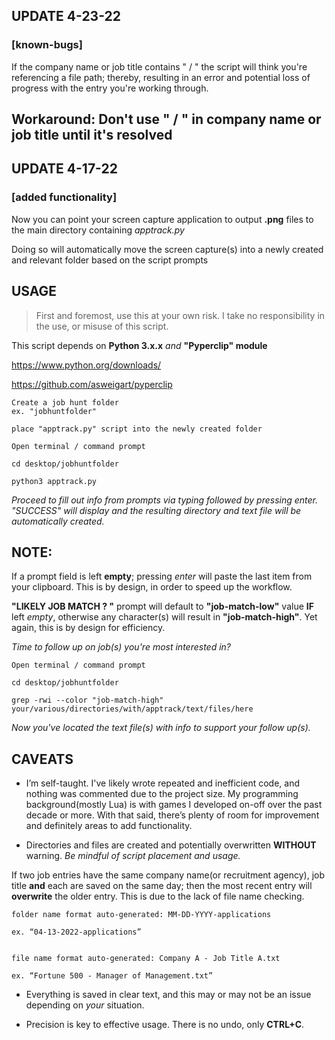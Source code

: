 ## UPDATE 4-23-22
### [known-bugs]

If the company name or job title contains " / " the script will think you're referencing a file path; thereby, resulting in an error and potential loss of progress with the entry you're working through.

## Workaround: Don't use " / " in company name or job title until it's resolved

## UPDATE 4-17-22
### [added functionality]

Now you can point your screen capture application to output **.png** files to the main directory containing *apptrack.py*

Doing so will automatically move the screen capture(s) into a newly created and relevant folder based on the script prompts



## USAGE

> First and foremost, use this at your own risk. I take no responsibility in the use, or misuse of this script.

This script depends on **Python 3.x.x** *and* **"Pyperclip" module**

https://www.python.org/downloads/

https://github.com/asweigart/pyperclip
```
Create a job hunt folder
ex. "jobhuntfolder"
```
```
place "apptrack.py" script into the newly created folder
```
```
Open terminal / command prompt
```
```
cd desktop/jobhuntfolder
```
```
python3 apptrack.py
```

*Proceed to fill out info from prompts via typing followed by pressing enter. "SUCCESS" will display and the resulting directory and text file will be automatically created.*

## NOTE:

If a prompt field is left **empty**; pressing *enter* will paste the last item from your clipboard. This is by design, in order to speed up the workflow.

**"LIKELY JOB MATCH ? "** prompt will default to **"job-match-low"** value **IF** left *empty*, otherwise any character(s) will result in **"job-match-high"**. Yet again, this is by design for efficiency.

*Time to follow up on job(s) you're most interested in?*
```
Open terminal / command prompt
```
```
cd desktop/jobhuntfolder
```
```
grep -rwi --color "job-match-high" your/various/directories/with/apptrack/text/files/here
```
*Now you've located the text file(s) with info to support your follow up(s).*


## CAVEATS

* I’m self-taught. I've likely wrote repeated and inefficient code, and nothing was commented due to the project size. My programming background(mostly Lua) is with games I developed on-off over the past decade or more. With that said, there’s plenty of room for improvement and definitely areas to add functionality.

* Directories and files are created and potentially overwritten **WITHOUT** warning. *Be mindful of script placement and usage.*


If two job entries have the same company name(or recruitment agency), job title **and** each are saved on the same day; then the most recent entry will **overwrite** the older entry. This is due to the lack of file name checking.
```
folder name format auto-generated: MM-DD-YYYY-applications

ex. “04-13-2022-applications”
```
```

file name format auto-generated: Company A - Job Title A.txt

ex. “Fortune 500 - Manager of Management.txt”
```

* Everything is saved in clear text, and this may or may not be an issue depending on *your* situation.

* Precision is key to effective usage. There is no undo, only **CTRL+C**.
